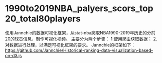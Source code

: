 # 1990to2019NBA_palyers_scors_top20_total80players
使用Jannchie的数据可视化框架，从stat-nba爬取NBA1990-2019年历史的分前20的球员信息，制作可视化视频。
主要分为两个步骤：
1.使用爬虫获取数据；
2.对数据进行处理，以满足可视化框架的要求。
Jannchie的框架如下：
https://github.com/Jannchie/Historical-ranking-data-visualization-based-on-d3.js
